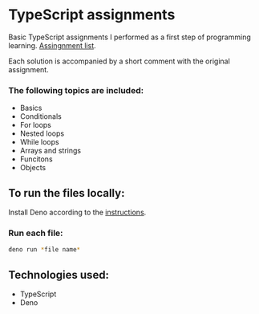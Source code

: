 # TypeScript assignments

Basic TypeScript assignments I performed as a first step of programming learning. [Assingnment list](https://git.sr.ht/~disolovyov/assignments).

Each solution is accompanied by a short comment with the original assignment.

### The following topics are included:

* Basics
* Conditionals
* For loops
* Nested loops
* While loops
* Arrays and strings
* Funcitons
* Objects

## To run the files locally: 

Install Deno according to the [instructions](https://docs.deno.com/runtime/manual/getting_started/installation).

### Run each file: 

```sh
deno run *file name*
```

## Technologies used:

* TypeScript
* Deno

